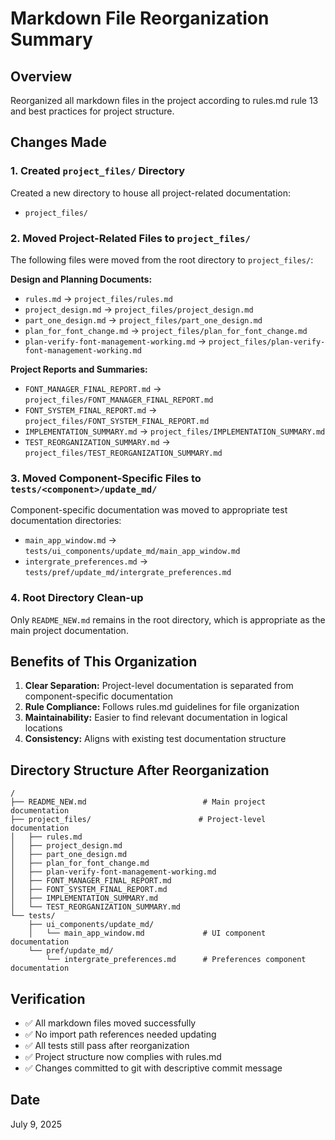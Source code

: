 # Markdown File Reorganization Summary

## Overview
Reorganized all markdown files in the project according to rules.md rule 13 and best practices for project structure.

## Changes Made

### 1. Created `project_files/` Directory
Created a new directory to house all project-related documentation:
- `project_files/`

### 2. Moved Project-Related Files to `project_files/`
The following files were moved from the root directory to `project_files/`:

**Design and Planning Documents:**
- `rules.md` → `project_files/rules.md`
- `project_design.md` → `project_files/project_design.md`
- `part_one_design.md` → `project_files/part_one_design.md`
- `plan_for_font_change.md` → `project_files/plan_for_font_change.md`
- `plan-verify-font-management-working.md` → `project_files/plan-verify-font-management-working.md`

**Project Reports and Summaries:**
- `FONT_MANAGER_FINAL_REPORT.md` → `project_files/FONT_MANAGER_FINAL_REPORT.md`
- `FONT_SYSTEM_FINAL_REPORT.md` → `project_files/FONT_SYSTEM_FINAL_REPORT.md`
- `IMPLEMENTATION_SUMMARY.md` → `project_files/IMPLEMENTATION_SUMMARY.md`
- `TEST_REORGANIZATION_SUMMARY.md` → `project_files/TEST_REORGANIZATION_SUMMARY.md`

### 3. Moved Component-Specific Files to `tests/<component>/update_md/`
Component-specific documentation was moved to appropriate test documentation directories:

- `main_app_window.md` → `tests/ui_components/update_md/main_app_window.md`
- `intergrate_preferences.md` → `tests/pref/update_md/intergrate_preferences.md`

### 4. Root Directory Clean-up
Only `README_NEW.md` remains in the root directory, which is appropriate as the main project documentation.

## Benefits of This Organization

1. **Clear Separation:** Project-level documentation is separated from component-specific documentation
2. **Rule Compliance:** Follows rules.md guidelines for file organization
3. **Maintainability:** Easier to find relevant documentation in logical locations
4. **Consistency:** Aligns with existing test documentation structure

## Directory Structure After Reorganization

```
/
├── README_NEW.md                          # Main project documentation
├── project_files/                        # Project-level documentation
│   ├── rules.md
│   ├── project_design.md
│   ├── part_one_design.md
│   ├── plan_for_font_change.md
│   ├── plan-verify-font-management-working.md
│   ├── FONT_MANAGER_FINAL_REPORT.md
│   ├── FONT_SYSTEM_FINAL_REPORT.md
│   ├── IMPLEMENTATION_SUMMARY.md
│   └── TEST_REORGANIZATION_SUMMARY.md
└── tests/
    ├── ui_components/update_md/
    │   └── main_app_window.md             # UI component documentation
    └── pref/update_md/
        └── intergrate_preferences.md      # Preferences component documentation
```

## Verification
- ✅ All markdown files moved successfully
- ✅ No import path references needed updating
- ✅ All tests still pass after reorganization
- ✅ Project structure now complies with rules.md
- ✅ Changes committed to git with descriptive commit message

## Date
July 9, 2025
